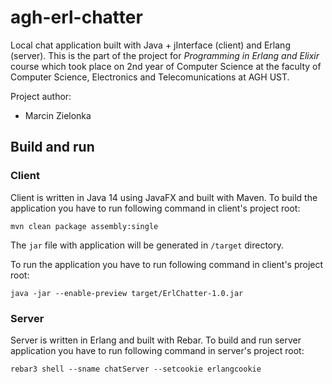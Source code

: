 # agh-erl-chatter

Local chat application built with Java + jInterface (client) and Erlang (server). This is the part of the project for 
*Programming in Erlang and Elixir* course which took place on 2nd year of Computer Science at the faculty of Computer Science,
Electronics and Telecomunications at AGH UST.

Project author:
- Marcin Zielonka

## Build and run

### Client

Client is written in Java 14 using JavaFX and built with Maven. To build the application you have to run following command 
in client's project root:

```text
mvn clean package assembly:single
```

The `jar` file with application will be generated in `/target` directory.

To run the application you have to run following command in client's project root:

```text
java -jar --enable-preview target/ErlChatter-1.0.jar
```

### Server

Server is written in Erlang and built with Rebar. To build and run server application you have to run following command 
in server's project root:

```text
rebar3 shell --sname chatServer --setcookie erlangcookie
```
